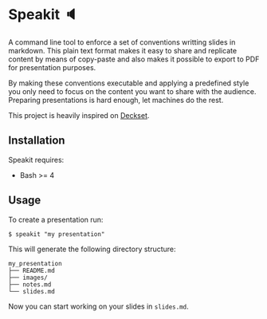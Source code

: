 # Speakit :speaker:

A command line tool to enforce a set of conventions writting slides in markdown. This plain text format makes it easy to share and replicate content by means of copy-paste and also makes it possible to export to PDF for presentation purposes.

By making these conventions executable and applying a predefined style you only need to focus on the content you want to share with the audience. Preparing presentations is hard enough, let machines do the rest.

This project is heavily inspired on [Deckset](https://www.decksetapp.com).

## Installation

Speakit requires:

* Bash >= 4

## Usage

To create a presentation run:

```shell
$ speakit "my presentation"
```

This will generate the following directory structure:

```
my_presentation
├── README.md
├── images/
├── notes.md
└── slides.md
```

Now you can start working on your slides in `slides.md`.
